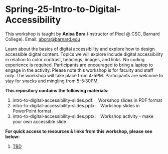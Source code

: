 # Spring-25-Intro-to-Digital-Accessibility

This workshop is taught by **Anisa Bora** (Instructor of Pixel @ CSC, Barnard College). Email: abora@barnard.edu

Learn about the basics of digital accessibility and explore how to design accessible digital content. Topics we will explore include digital accessibility in relation to color contrast, headings, images, and links. No coding experience is required. Participants are encouraged to bring a laptop to engage in the activity. Please note this workshop is for faculty and staff only. The workshop will take place from 4-5PM. Participants are welcome to stay for snacks and mingling from 5-5:30PM.


**This repository contains the following materials:**
  1. intro-to-digital-accessibility-slides.pdf: &ensp; Workshop slides in PDF format
  2. intro-to-digital-accessibility-slides.pptx: &ensp; Workshop slides in PowerPoint format
  3. intro-to-digital-accessibility-slides.pptx: &ensp; Workshop activity - make your own accessible slide


**For quick access to resources & links from this workshop, please see below:**
  1. [TBD]()
